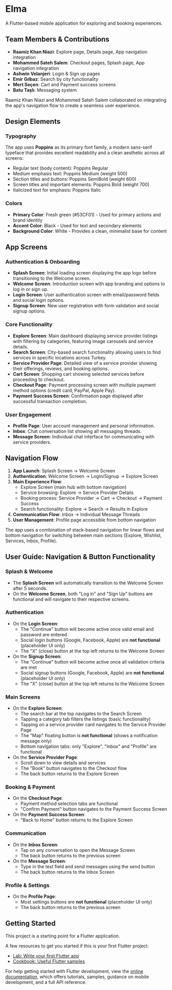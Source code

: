 # Elma

A Flutter-based mobile application for exploring and booking experiences.

## Team Members & Contributions

- **Raamiz Khan Niazi**: Explore page, Details page, App navigation integration
- **Mohammed Sateh Salem**: Checkout pages, Splash page, App navigation integration
- **Ashwin Velanjeri**: Login & Sign up pages
- **Emir Gılbaz**: Search by city functionality
- **Mert Seçen**: Cart and Payment success screens
- **Batu Taşlı**: Messaging system

Raamiz Khan Niazi and Mohammed Sateh Salem collaborated on integrating the app's navigation flow to create a seamless user experience.

## Design Elements

### Typography
The app uses **Poppins** as its primary font family, a modern sans-serif typeface that provides excellent readability and a clean aesthetic across all screens:
- Regular text (body content): Poppins Regular
- Medium emphasis text: Poppins Medium (weight 500)
- Section titles and buttons: Poppins SemiBold (weight 600)
- Screen titles and important elements: Poppins Bold (weight 700)
- Italicized text for emphasis: Poppins Italic

### Colors
- **Primary Color**: Fresh green (#53CF01) - Used for primary actions and brand identity
- **Accent Color**: Black - Used for text and secondary elements
- **Background Color**: White - Provides a clean, minimalist base for content

## App Screens

### Authentication & Onboarding
- **Splash Screen**: Initial loading screen displaying the app logo before transitioning to the Welcome screen.
- **Welcome Screen**: Introduction screen with app branding and options to log in or sign up.
- **Login Screen**: User authentication screen with email/password fields and social login options.
- **Signup Screen**: New user registration with form validation and social signup options.

### Core Functionality
- **Explore Screen**: Main dashboard displaying service provider listings with filtering by categories, featuring image carousels and service details.
- **Search Screen**: City-based search functionality allowing users to find services in specific locations across Turkey.
- **Service Provider Page**: Detailed view of a service provider showing their offerings, reviews, and booking options.
- **Cart Screen**: Shopping cart showing selected services before proceeding to checkout.
- **Checkout Page**: Payment processing screen with multiple payment method options (credit card, PayPal, Apple Pay).
- **Payment Success Screen**: Confirmation page displayed after successful transaction completion.

### User Engagement
- **Profile Page**: User account management and personal information.
- **Inbox**: Chat conversation list showing all messaging threads.
- **Message Screen**: Individual chat interface for communicating with service providers.

## Navigation Flow

1. **App Launch**: Splash Screen → Welcome Screen
2. **Authentication**: Welcome Screen → Login/Signup → Explore Screen
3. **Main Experience Flow**:
   - Explore Screen (main hub with bottom navigation)
   - Service browsing: Explore → Service Provider Details
   - Booking process: Service Provider → Cart → Checkout → Payment Success
   - Search functionality: Explore → Search → Results in Explore
4. **Communication Flow**: Inbox → Individual Message Threads
5. **User Management**: Profile page accessible from bottom navigation

The app uses a combination of stack-based navigation for linear flows and bottom navigation for switching between main sections (Explore, Wishlist, Services, Inbox, Profile).

## User Guide: Navigation & Button Functionality

### Splash & Welcome
- The **Splash Screen** will automatically transition to the Welcome Screen after 5 seconds.
- On the **Welcome Screen**, both "Log in" and "Sign Up" buttons are functional and will navigate to their respective screens.

### Authentication
- On the **Login Screen**:
  - The "Continue" button will become active once valid email and password are entered
  - Social login buttons (Google, Facebook, Apple) are **not functional** (placeholder UI only)
  - The "X" (close) button at the top left returns to the Welcome Screen
- On the **Signup Screen**:
  - The "Continue" button will become active once all validation criteria are met
  - Social signup buttons (Google, Facebook, Apple) are **not functional** (placeholder UI only)
  - The "X" (close) button at the top left returns to the Welcome Screen

### Main Screens
- On the **Explore Screen**:
  - The search bar at the top navigates to the Search Screen
  - Tapping a category tab filters the listings (basic functionality)
  - Tapping on a service provider card navigates to the Service Provider Page
  - The "Map" floating button is **not functional** (shows a notification message only)
  - Bottom navigation tabs: only "Explore", "Inbox" and "Profile" are functional
- On the **Service Provider Page**:
  - Scroll down to view details and services
  - The "Book" button navigates to the Checkout flow
  - The back button returns to the Explore Screen

### Booking & Payment
- On the **Checkout Page**:
  - Payment method selection tabs are functional
  - "Confirm Payment" button navigates to the Payment Success Screen
- On the **Payment Success Screen**:
  - "Back to Home" button returns to the Explore Screen

### Communication
- On the **Inbox Screen**:
  - Tap on any conversation to open the Message Screen
  - The back button returns to the previous screen
- On the **Message Screen**:
  - Type in the text field and send messages using the send button
  - The back button returns to the Inbox Screen

### Profile & Settings
- On the **Profile Page**:
  - Most settings buttons are **not functional** (placeholder UI only)
  - The back button returns to the previous screen

## Getting Started

This project is a starting point for a Flutter application.

A few resources to get you started if this is your first Flutter project:

- [Lab: Write your first Flutter app](https://docs.flutter.dev/get-started/codelab)
- [Cookbook: Useful Flutter samples](https://docs.flutter.dev/cookbook)

For help getting started with Flutter development, view the
[online documentation](https://docs.flutter.dev/), which offers tutorials,
samples, guidance on mobile development, and a full API reference.